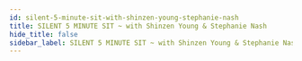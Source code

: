 ```yaml
---
id: silent-5-minute-sit-with-shinzen-young-stephanie-nash
title: SILENT 5 MINUTE SIT ~ with Shinzen Young & Stephanie Nash
hide_title: false
sidebar_label: SILENT 5 MINUTE SIT ~ with Shinzen Young & Stephanie Nash
---
```

